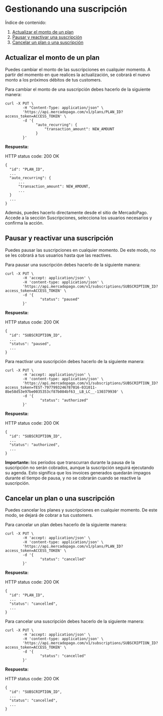 # Gestionando una suscripción

Índice de contenido:

1. [Actualizar el monto de un plan]()
2. [Pausar y reactivar una suscripción]()
3. [Cancelar un plan o una suscripción]()


## Actualizar el monto de un plan

Puedes cambiar el monto de las suscripciones en cualquier momento. A partir del momento en que realices la actualización, se cobrará el nuevo monto a los próximos débitos de tus customers.

Para cambiar el monto de una suscripción debes hacerlo de la siguiente manera:

```curl
curl -X PUT \
        -H "Content-Type: application/json" \
        'https://api.mercadopago.com/v1/plans/PLAN_ID?access_token=ACCESS_TOKEN' \
        -d '{
              "auto_recurring": {
                  "transaction_amount": NEW_AMOUNT
              }
        }'
```

**Respuesta:**


HTTP status code: 200 OK

```curl
{
  "id": "PLAN_ID",
  ...
  "auto_recurring": {
      ...
      "transaction_amount": NEW_AMOUNT,
      ...
  }
  ...
}
```

Además, puedes hacerlo directamente desde el sitio de MercadoPago. Accede a la sección Suscripciones, selecciona los usuarios necesarios y confirma la acción.

## Pausar y reactivar una suscripción

Puedes pausar las suscripciones en cualquier momento. De este modo, no se les cobrará a tus usuarios hasta que las reactives.

Para pausar una suscripción debes hacerlo de la siguiente manera:

```curl
curl -X PUT \
        -H 'accept: application/json' \
        -H 'content-type: application/json' \
        'https://api.mercadopago.com/v1/subscriptions/SUBSCRIPTION_ID?access_token=ACCESS_TOKEN' \
        -d '{
                "status": "paused"
        }'
```

**Respuesta:**

HTTP status code: 200 OK

```curl
{
  "id": "SUBSCRIPTION_ID",
  ...
  "status": "paused",
  ...
}
```

Para reactivar una suscripción debes hacerlo de la siguiente manera:

```curl
curl -X PUT \
        -H 'accept: application/json' \
        -H 'content-type: application/json' \
        'https://api.mercadopago.com/v1/subscriptions/SUBSCRIPTION_ID?access_token=TEST-7977993246787016-031011-8be58d53e97be0035353cf87b084bf63__LB_LC__-130379930' \
        -d '{
                "status": "authorized"
        }'
```

**Respuesta:**

HTTP status code: 200 OK

```curl
{
  "id": "SUBSCRIPTION_ID",
  ...
  "status": "authorized",
  ...
}
```

**Importante:** los períodos que transcurran durante la pausa de la suscripción no serán cobrados, aunque la suscripción seguirá ejecutando su agenda. Esto significa que los invoices generados quedarán impagos durante el tiempo de pausa, y no se cobrarán cuando se reactive la suscripción.

## Cancelar un plan o una suscripción

Puedes cancelar los planes y suscripciones en cualquier momento. De este modo, se dejará de cobrar a tus customers.

Para cancelar un plan debes hacerlo de la siguiente manera:

```curl
curl -X PUT \
        -H 'accept: application/json' \
        -H 'content-type: application/json' \
        'https://api.mercadopago.com/v1/plans/PLAN_ID?access_token=ACCESS_TOKEN' \
        -d '{
                "status": "cancelled"
        }'
```

**Respuesta:** 

HTTP status code: 200 OK

```curl
{
  "id": "PLAN_ID",
  ...
  "status": "cancelled",
  ...
}
```

Para cancelar una suscripción debes hacerlo de la siguiente manera:

```curl
curl -X PUT \
        -H 'accept: application/json' \
        -H 'content-type: application/json' \
        'https://api.mercadopago.com/v1/subscriptions/SUBSCRIPTION_ID?access_token=ACCESS_TOKEN' \
        -d '{
                "status": "cancelled"
        }'
```

**Respuesta:**

HTTP status code: 200 OK

```curl
{
  "id": "SUBSCRIPTION_ID",
  ...
  "status": "cancelled",
  ...
}
```
